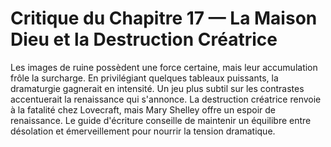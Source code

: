 # Critique du Chapitre 17 — La Maison Dieu et la Destruction Créatrice
Les images de ruine possèdent une force certaine, mais leur accumulation frôle la surcharge. En privilégiant quelques tableaux puissants, la dramaturgie gagnerait en intensité. Un jeu plus subtil sur les contrastes accentuerait la renaissance qui s'annonce.
La destruction créatrice renvoie à la fatalité chez Lovecraft, mais Mary Shelley offre un espoir de renaissance.
Le guide d'écriture conseille de maintenir un équilibre entre désolation et émerveillement pour nourrir la tension dramatique.
